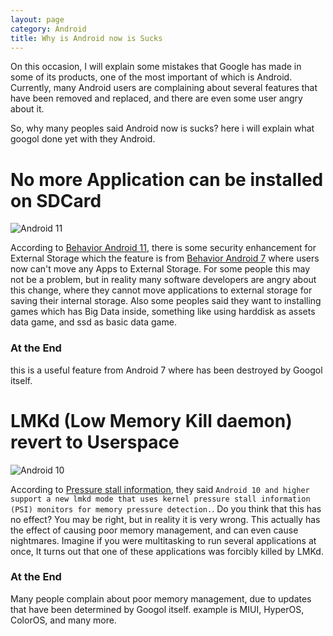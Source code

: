 ```yaml
---
layout: page
category: Android
title: Why is Android now is Sucks
---
```


On this occasion, I will explain some mistakes that Google has made in some of its products, one of the most important of which is Android.
Currently, many Android users are complaining about several features that have been removed and replaced, and there are even some user angry about it.

So, why many peoples said Android now is sucks?
here i will explain what googol done yet with they Android.

# No more Application can be installed on SDCard
![Android 11](https://developer.android.com/static/images/about/versions/11/android11_black.png)

According to [Behavior Android 11](https://developer.android.com/about/versions/11/privacy/storage?hl=id#app-specific-external), there is some security enhancement for External Storage which the feature is from [Behavior Android 7](https://developer.android.com/about/versions/nougat/android-7.0?hl=id#scoped_directory_access) where users now can't move any Apps to External Storage.
For some people this may not be a problem, but in reality many software developers are angry about this change, where they cannot move applications to external storage for saving their internal storage. Also some peoples said they want to installing games which has Big Data inside, something like using harddisk as assets data game, and ssd as basic data game.
### At the End
this is a useful feature from Android 7 where has been destroyed by Googol itself.

# LMKd (Low Memory Kill daemon) revert to Userspace
![Android 10](https://developer.android.com/static/images/about/versions/10/android10_black.png)

According to [Pressure stall information](https://source.android.com/docs/core/perf/lmkd#pressure-stall-information), they said `Android 10 and higher support a new lmkd mode that uses kernel pressure stall information (PSI) monitors for memory pressure detection.`.
Do you think that this has no effect? You may be right, but in reality it is very wrong. This actually has the effect of causing poor memory management, and can even cause nightmares.
Imagine if you were multitasking to run several applications at once, It turns out that one of these applications was forcibly killed by LMKd.
### At the End
Many people complain about poor memory management, due to updates that have been determined by Googol itself. example is MIUI, HyperOS, ColorOS, and many more.
